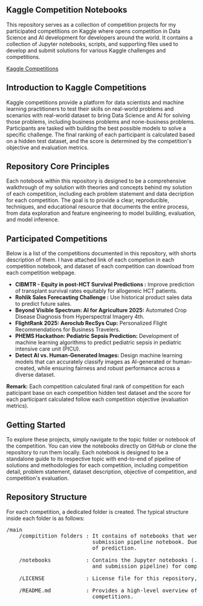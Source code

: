 ## Kaggle Competition Notebooks
This repository serves as a collection of competition projects for my participated competitions on Kaggle where opens competition in Data Science and AI development for developers around the world. It contains a collection of Jupyter notebooks, scripts, and supporting files used to develop and submit solutions for various Kaggle challenges and competitions.

[Kaggle Competitions](https://www.kaggle.com/competitions)

## Introduction to Kaggle Competitions
Kaggle competitions provide a platform for data scientists and machine learning practitioners to test their skills on real-world problems and scenarios with real-world dataset to bring Data Science and AI for solving those problems, including business problems and none-business problems. Participants are tasked with building the best possible models to solve a specific challenge. The final ranking of each participant is calculated based on a hidden test dataset, and the score is determined by the competition's objective and evaluation metrics.

## Repository Core Principles
Each notebook within this repository is designed to be a comprehensive walkthrough of my solution with theories and concepts behind my solution of each competition, including each problem statement and data decription for each competition. The goal is to provide a clear, reproducible, techniques, and educational resource that documents the entire process, from data exploration and feature engineering to model building, evaluation, and model inference.

## Participated Competitions
Below is a list of the competitions documented in this repository, with shorts description of them. I have attached link of each competion in each competition notebook, and dataset of each competition can download from each competition webpage.
- **CIBMTR - Equity in post-HCT Survival Predictions :** Improve prediction of transplant survival rates equitably for allogeneic HCT patients.
- **Rohlik Sales Forecasting Challenge :** Use historical product sales data to predict future sales.
- **Beyond Visible Spectrum: AI for Agriculture 2025:** Automated Crop Disease Diagnosis from Hyperspectral Imagery 4th.
- **FlightRank 2025: Aeroclub RecSys Cup:** Personalized Flight Recommendations for Business Travelers.
- **PHEMS Hackathon: Pediatric Sepsis Prediction:** Development of machine learning algorithms to predict pediatric sepsis in pediatric intensive care unit (PICU).
- **Detect AI vs. Human-Generated Images:** Design machine learning models that can accurately classify images as AI-generated or human-created, while ensuring fairness and robust performance across a diverse dataset.

**Remark:** Each competition calculated final rank of competition for each paticipant base on each competition hidden test dataset and the score for each participant calculated follow each competition objective (evaluation metrics).

## Getting Started
To explore these projects, simply navigate to the topic folder or notebook of the competition. You can view the notebooks directly on GitHub or clone the repository to run them locally. Each notebook is designed to be a standalone guide to its respective topic with end-to-end of pipeline of solutions and methodologies for each competition, including competition detail, problem statement, dataset description, objective of competition, and competition's evaluation.

## Repository Structure
For each competition, a dedicated folder is created. The typical structure inside each folder is as follows:

<pre>
/main
    /compitition folders : It contains of notebooks that were used in competition, which is training model pipeline notebook and 
                           submission pipeline notebook. Due to, some competition required submission notebook for submit result 
                           of prediction. 
    
    /notebooks           : Contains the Jupyter notebooks (.ipynb) that detail the analysis and modeling process (model training 
                           and submission pipeline) for competitions that does not required submission notebook.
    
    /LICENSE             : License file for this repository, which is Apache 2.0.
    
    /README.md           : Provides a high-level overview of the competition, introduction about repository, and participate 
                           competitions.
</pre>
